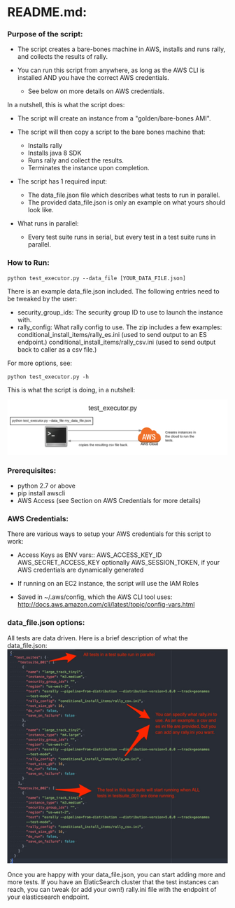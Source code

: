 # README.md:

### Purpose of the script:

* The script creates a bare-bones machine in AWS, installs and runs rally, and collects the results of rally.

* You can run this script from anywhere, as long as the AWS CLI is installed AND you have the correct AWS credentials.
  * See below on more details on AWS credentials.

In a nutshell, this is what the script does:

* The script will create an instance from a "golden/bare-bones AMI".

* The script will then copy a script to the bare bones machine that:
  * Installs rally
  * Installs java 8 SDK
  * Runs rally and collect the results.
  * Terminates the instance upon completion.

* The script has 1 required input:
  * The data_file.json file which describes what tests to run in parallel.
  * The provided data_file.json is only an example on what yours should look like.

* What runs in parallel:
  * Every test suite runs in serial, but every test in a test suite runs in parallel.

### How to Run:
```
python test_executor.py --data_file [YOUR_DATA_FILE.json]
```
There is an example data_file.json included.
The following entries need to be tweaked by the user:
* security_group_ids: The security group ID to use to launch the instance with.
* rally_config: What rally config to use. The zip includes a few examples:
  conditional_install_items/rally_es.ini (used to send output to an ES endpoint.)
  conditional_install_items/rally_csv.ini (used to send output back to caller as a csv file.)

For more options, see:
```
python test_executor.py -h
```

This is what the script is doing, in a nutshell:

![nutshell](nutshell.png)

### Prerequisites:

* python 2.7 or above
* pip install awscli
* AWS Access (see Section on AWS Credentials for more details)

### AWS Credentials:
There are various ways to setup your AWS credentials for this script to work:
* Access Keys as ENV vars::
AWS_ACCESS_KEY_ID
AWS_SECRET_ACCESS_KEY
optionally AWS_SESSION_TOKEN, if your AWS credentials are dynamically generated

* If running on an EC2 instance, the script will use the IAM Roles

* Saved in ~/.aws/config, which the AWS CLI tool uses: http://docs.aws.amazon.com/cli/latest/topic/config-vars.html

### data_file.json options:

All tests are data driven.  Here is a brief description of what the data_file.json:
![data_file](data_file.jpg)

Once you are happy with your data_file.json, you can start adding more and more tests.
If you have an ElaticSearch cluster that the test instances can reach, you can tweak (or add your own!) rally.ini file with the endpoint of your elasticsearch endpoint.  
